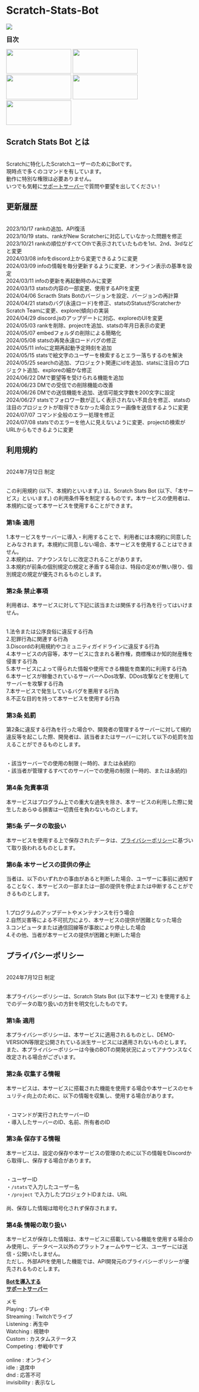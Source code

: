# Scratch-Stats-Bot

<img src="images/ssb-banner.png">

<b><big>目次</big></b>

[<img width="175" height="66" src="images/what-ssb.png">](#whatssb)
[<img width="175" height="66" src="images/update-history.png">](#update)
[<img width="175" height="66" src="images/conditions-terms.png">](#terms)
<a id="policy"><img width="175" height="66" src="images/privacypolicy.png"></a>
<a id="howintroduce"><img width="175" height="66" src="images/how-introduce.png"></a>

<h2><a id="whatssb">Scratch Stats Bot とは</a></h2><br>
Scratchに特化したScratchユーザーのためにBotです。<br>
現時点で多くのコマンドを有しています。<br>
動作に特別な権限は必要ありません。<br>
いつでも気軽に<a href ="https://discord.gg/wRdXB8MBt6">サポートサーバー</a>で質問や要望を出してください！

<h2><a id="update">更新履歴</a></h2><br>
2023/10/17 rankの追加、API復活<br>
2023/10/19 stats、rankがNew Scratcherに対応していなかった問題を修正<br>
2023/10/21 rankの順位がすべて○thで表示されていたものを1st、2nd、3rdなどと変更<br>
2024/03/08 infoをdiscord上から変更できるように変更<br>
2024/03/09 infoの情報を毎分更新するように変更、オンライン表示の基準を設定<br>
2024/03/11 infoの更新を再起動時のみに変更<br>
2024/03/13 statsの内容の一部変更、使用するAPIを変更<br>
2024/04/06 Scracth Stats Botのバージョンを設定、バージョンの再計算<br>
2024/04/21 statsのバグ(永遠ロード)を修正、statsのStatusがScratcherかScratch Teamに変更、explore(傾向)の実装<br>
2024/04/29 discord.jsのアップデートに対応、exploreのUIを変更<br>
2024/05/03 rankを削除、projectを追加、statsの年月日表示の変更<br>
2024/05/07 embedフォルダの削除による簡略化<br>
2024/05/08 statsの再発永遠ロードバグの修正<br>
2024/05/11 infoに定期再起動予定時刻を追加<br>
2024/05/15 statsで絵文字のユーザーを検索するとエラー落ちするのを解決<br>
2024/05/25 searchの追加、プロジェクト関連にidを追加、statsに注目のプロジェクト追加、exploreの細かな修正<br>
2024/06/22 DMで要望等を受けられる機能を追加<br>
2024/06/23 DMでの受信での削除機能の改善<br>
2024/06/26 DMでの送信機能を追加、送信可能文字数を200文字に設定<br>
2024/06/27 statsでフォロワー数が正しく表示されない不具合を修正、statsの注目のプロジェクトが取得できなかった場合エラー画像を送信するように変更<br>
2024/07/07 コマンド全般のエラー処理を修正<br>
2024/07/08 statsでのエラーを他人に見えないように変更、projectの検索がURLからもできるように変更<br>

<h2><a id="terms">利用規約</a></h2><br>
2024年7月12日 制定<br><br>

この利用規約 (以下、本規約といいます。) は、Scratch Stats Bot (以下、「本サービス」といいます。) の利用条件等を制定するものです。本サービスの使用者は、本規約に従って本サービスを使用することができます。<br>

<h3>第1条 適用</h3>
1.本サービスをサーバーに導入・利用することで、利用者には本規約に同意したとみなされます。本規約に同意しない場合、本サービスを使用することはできません。<br>
2.本規約は、アナウンスなしに改定されることがあります。<br>
3.本規約が前条の個別規定の規定と矛盾する場合は、特段の定めが無い限り、個別規定の規定が優先されるものとします。<br>

<h3>第2条 禁止事項</h3>
利用者は、本サービスに対して下記に該当または関係する行為を行ってはいけません。<br><br>

1.法令または公序良俗に違反する行為<br>
2.犯罪行為に関連する行為<br>
3.Discordの利用規約やコミュニティガイドラインに違反する行為<br>
4.本サービスの内容等，本サービスに含まれる著作権，商標権ほか知的財産権を侵害する行為<br>
5.本サービスによって得られた情報や使用できる機能を商業的に利用する行為<br>
6.本サービスが稼働されているサーバーへDos攻撃、DDos攻撃などを使用してサーバーを攻撃する行為<br>
7.本サービスで発生しているバグを悪用する行為<br>
8.不正な目的を持って本サービスを使用する行為<br>

<h3>第3条 処罰</h3>
第2条に違反する行為を行った場合や、開発者の管理するサーバーに対して規約違反等を起こした際、開発者は、該当者またはサーバーに対して以下の処罰を加えることができるものとします。<br><br>

・該当サーバーでの使用の制限 (一時的、または永続的)<br>
・該当者が管理するすべてのサーバーでの使用の制限 (一時的、または永続的)<br>

<h3>第4条 免責事項</h3>
本サービスはプログラム上での重大な過失を除き、本サービスの利用した際に発生したあらゆる損害は一切責任を負わないものとします。<br>

<h3>第5条 データの取扱い</h3>
本サービスを使用する上で保存されたデータは、<a href="policy">プライバシーポリシー</a>に基づいて取り扱われるものとします。<br>

<h3>第6条 本サービスの提供の停止</h3>
当者は、以下のいずれかの事由があると判断した場合、ユーザーに事前に通知することなく、本サービスの一部または一部の提供を停止または中断することができるものとします。<br><br>

1.プログラムのアップデートやメンテナンスを行う場合<br>
2.自然災害等による不可抗力により、本サービスの提供が困難となった場合<br>
3.コンピュータまたは通信回線等が事故により停止した場合<br>
4.その他、当者が本サービスの提供が困難と判断した場合<br>

<h2><a id="policy">プライバシーポリシー</a></h2><br>
2024年7月12日 制定<br><br>

本プライバシーポリシーは、Scratch Stats Bot (以下本サービス) を使用する上でのデータの取り扱いの方針を明文化したものです。<br>

<h3>第1条 適用</h3>
本プライバシーポリシーは、本サービスに適用されるものとし、DEMO-VERSION等限定公開されている派生サービスには適用されないものとします。<br>
また、本プライバシーポリシーは今後のBOTの開発状況によってアナウンスなく改定される場合がございます。<br>

<h3>第2条 収集する情報</h3>
本サービスは、本サービスに搭載された機能を使用する場合や本サービスのセキュリティ向上のために、以下の情報を収集し、使用する場合があります。<br><br>

・コマンドが実行されたサーバーID<br>
・導入したサーバーのID、名前、所有者のID<br>

<h3>第3条 保存する情報</h3>
本サービスは、設定の保存や本サービスの管理のために以下の情報をDiscordから取得し、保存する場合があります。<br><br>

・ユーザーID<br>
・`` /stats ``で入力したユーザー名<br>
・`` /project `` で入力したプロジェクトIDまたは、URL<br><br>
尚、保存した情報は暗号化されず保存されます。<br>

<h3>第4条 情報の取り扱い</h3>
本サービスが保存した情報は、本サービスに搭載している機能を使用する場合のみ使用し、データベース以外のプラットフォームやサービス、ユーザーには送信・公開いたしません。<br>
ただし、外部APIを使用した機能では、API開発元のプライバシーポリシーが優先されるものとします。<br>

<a href = "https://discord.com/api/oauth2/authorize?client_id=1078409540392992981&permissions=10448581814336&scope=bot%20applications.commands"><b>Botを導入する</b></a><br>
<a href = "https://discord.gg/wRdXB8MBt6"><b>サポートサーバー</b></a><br>


メモ<br>
Playing : プレイ中<br>
Streaming : Twitchでライブ<br>
Listening : 再生中<br>
Watching : 視聴中<br>
Custom : カスタムステータス<br>
Competing : 参戦中です<br>
<br>
online : オンライン<br>
idle : 退席中<br>
dnd : 応答不可<br>
invisibility : 表示なし
